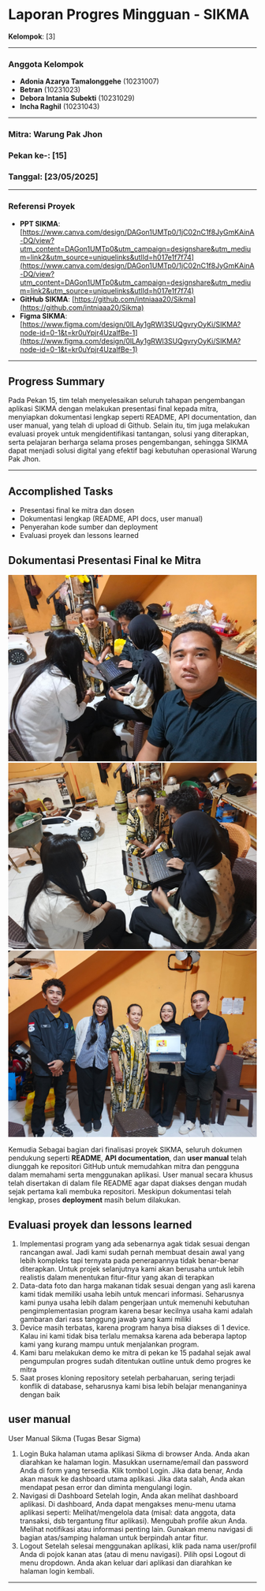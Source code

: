 # Laporan Progres Mingguan - **SIKMA**  
**Kelompok**: [3]  

---

### **Anggota Kelompok**
- **Adonia Azarya Tamalonggehe** (10231007)  
- **Betran** (10231023)  
- **Debora Intania Subekti** (10231029)  
- **Incha Raghil** (10231043)  

---

### **Mitra**: Warung Pak Jhon  
### **Pekan ke-**: [15]  
### **Tanggal**: [23/05/2025]  

---

### **Referensi Proyek**
- **PPT SIKMA**:[https://www.canva.com/design/DAGon1UMTp0/1jC02nC1f8JyGmKAinA-DQ/view?utm_content=DAGon1UMTp0&utm_campaign=designshare&utm_medium=link2&utm_source=uniquelinks&utlId=h017e1f7f74](https://www.canva.com/design/DAGon1UMTp0/1jC02nC1f8JyGmKAinA-DQ/view?utm_content=DAGon1UMTp0&utm_campaign=designshare&utm_medium=link2&utm_source=uniquelinks&utlId=h017e1f7f74)
- **GitHub SIKMA**: [https://github.com/intniaaa20/Sikma](https://github.com/intniaaa20/Sikma)  
- **Figma SIKMA**: [https://www.figma.com/design/0lLAy1gRWl3SUQgvryOyKi/SIKMA?node-id=0-1&t=kr0uYpjr4UzalfBe-1](https://www.figma.com/design/0lLAy1gRWl3SUQgvryOyKi/SIKMA?node-id=0-1&t=kr0uYpjr4UzalfBe-1)  

---

## **Progress Summary**  
Pada Pekan 15, tim telah menyelesaikan seluruh tahapan pengembangan aplikasi SIKMA dengan melakukan presentasi final kepada mitra, menyiapkan dokumentasi lengkap seperti README, API documentation, dan user manual, yang telah di upload di Github. Selain itu, tim juga melakukan evaluasi proyek untuk mengidentifikasi tantangan, solusi yang diterapkan, serta pelajaran berharga selama proses pengembangan, sehingga SIKMA dapat menjadi solusi digital yang efektif bagi kebutuhan operasional Warung Pak Jhon.

---

## **Accomplished Tasks**  
- Presentasi final ke mitra dan dosen
- Dokumentasi lengkap (README, API docs, user manual)
- Penyerahan kode sumber dan deployment
- Evaluasi proyek dan lessons learned

## **Dokumentasi Presentasi Final ke Mitra**
![alt text](<WhatsApp Image 2025-05-27 at 23.08.22_b01823d1.jpg>) ![alt text](<WhatsApp Image 2025-05-27 at 23.08.23_d09f2b6e.jpg>) ![alt text](<WhatsApp Image 2025-05-27 at 23.08.22_500276d0.jpg>)

Kemudia Sebagai bagian dari finalisasi proyek SIKMA, seluruh dokumen pendukung seperti **README**, **API documentation**, dan **user manual** telah diunggah ke repositori GitHub untuk memudahkan mitra dan pengguna dalam memahami serta menggunakan aplikasi. User manual secara khusus telah disertakan di dalam file README agar dapat diakses dengan mudah sejak pertama kali membuka repositori. Meskipun dokumentasi telah lengkap, proses **deployment** masih belum dilakukan.

## **Evaluasi proyek dan lessons learned**

1. Implementasi program yang ada sebenarnya agak tidak sesuai dengan rancangan awal. Jadi kami sudah pernah membuat desain awal yang lebih kompleks tapi ternyata pada penerapannya tidak benar-benar diterapkan. Untuk projek selanjutnya kami akan berusaha untuk lebih realistis dalam menentukan fitur-fitur yang akan di terapkan
2. Data-data foto dan harga makanan tidak sesuai dengan yang asli karena kami tidak memiliki usaha lebih untuk mencari informasi. Seharusnya kami punya usaha lebih dalam pengerjaan untuk memenuhi kebutuhan pengimplementasian program karena besar kecilnya usaha kami adalah gambaran dari rass tanggung jawab yang kami miliki
3. Device masih terbatas, karena program hanya bisa diakses di 1 device. Kalau ini kami tidak bisa terlalu memaksa karena ada beberapa laptop kami yang kurang mampu untuk menjalankan program.
4. Kami baru melakukan demo ke mitra di pekan ke 15 padahal sejak awal pengumpulan progres sudah ditentukan outline untuk demo progres ke mitra
5. Saat proses kloning repository setelah perbaharuan, sering terjadi konflik di database, seharusnya kami bisa lebih belajar menanganinya dengan baik

## **user manual**

User Manual Sikma (Tugas Besar Sigma)
1. Login
Buka halaman utama aplikasi Sikma di browser Anda.
Anda akan diarahkan ke halaman login.
Masukkan username/email dan password Anda di form yang tersedia.
Klik tombol Login.
Jika data benar, Anda akan masuk ke dashboard utama aplikasi.
Jika data salah, Anda akan mendapat pesan error dan diminta mengulangi login.
2. Navigasi di Dashboard
Setelah login, Anda akan melihat dashboard aplikasi.
Di dashboard, Anda dapat mengakses menu-menu utama aplikasi seperti:
Melihat/mengelola data (misal: data anggota, data transaksi, dsb tergantung fitur aplikasi).
Mengubah profile akun Anda.
Melihat notifikasi atau informasi penting lain.
Gunakan menu navigasi di bagian atas/samping halaman untuk berpindah antar fitur.
3. Logout
Setelah selesai menggunakan aplikasi, klik pada nama user/profil Anda di pojok kanan atas (atau di menu navigasi).
Pilih opsi Logout di menu dropdown.
Anda akan keluar dari aplikasi dan diarahkan ke halaman login kembali.
---